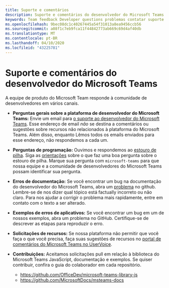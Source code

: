 ```yaml
---
title: Suporte e comentários
description: Suporte e comentários do desenvolvedor do Microsoft Teams
keywords: Team feedback Developer questions problemas contatar suporte solicitar contribuições de bugs
ms.openlocfilehash: 9bec08dc1c40267445a54f31013a8ea9456ccb56
ms.sourcegitcommit: a08f1c7eb9fca11f44842773ab669c69d4af40db
ms.translationtype: MT
ms.contentlocale: pt-BR
ms.lasthandoff: 04/10/2020
ms.locfileid: "43225781"
---
```

# <a name="microsoft-teams-developer-support-and-feedback"></a>Suporte e comentários do desenvolvedor do Microsoft Teams  

A equipe de produto do Microsoft Team responde à comunidade de desenvolvedores em vários canais.

- **Perguntas gerais sobre a plataforma de desenvolvedor do Microsoft Teams:** Envie um email para [o suporte ao desenvolvedor do Microsoft Teams](mailto:microsoftteamsdev@microsoft.com). Esse endereço de email _não_ se destina a comentários ou sugestões sobre recursos não relacionados à plataforma do Microsoft Teams. Além disso, enquanto Lêmos todos os emails enviados para esse endereço, não respondemos a cada um.

- **Perguntas de programação:** Ouvimos e respondemos ao [estouro de pilha](http://stackoverflow.com/questions/tagged/microsoft-teams). Siga as [orientações](http://stackoverflow.com/tour) sobre o que faz uma boa pergunta sobre o estouro de pilha. Marque sua pergunta com `microsoft-teams` para que nossa equipe e a comunidade de desenvolvedores do Microsoft Teams possam identificar sua pergunta.

- **Erros de documentação:** Se você encontrar um bug na documentação do desenvolvedor do Microsoft Teams, abra um [problema](https://github.com/MicrosoftDocs/msteams-docs/issues) no github. Lembre-se de nos dizer qual tópico está factually incorreto ou não claro. Para nos ajudar a corrigir o problema mais rapidamente, entre em contato com o texto a ser alterado.

- **Exemplos de erros de aplicativos:** Se você encontrar um bug em um de nossos exemplos, abra um problema no GitHub. Certifique-se de descrever as etapas para reproduzir o erro.

- **Solicitações de recursos:** Se nossa plataforma não permitir que você faça o que você precisa, faça suas sugestões de recursos no [portal de comentários do Microsoft Teams no UserVoice](https://aka.ms/microsoftteamsplatformsuggestions).

- **Contribuições:** Aceitamos solicitações pull em relação à biblioteca do Microsoft Teams JavaScript, documentação e exemplos. Se quiser contribuir, confira o guia do colaborador em cada repositório.

  * https://github.com/OfficeDev/microsoft-teams-library-js
  * https://github.com/MicrosoftDocs/msteams-docs
